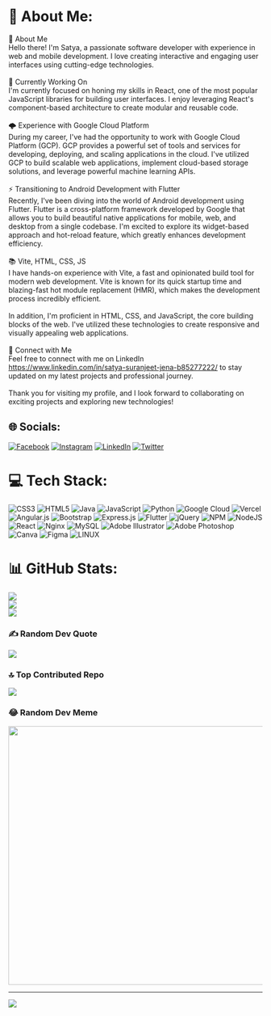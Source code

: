 # 💫 About Me:
👋 About Me<br>Hello there! I'm Satya, a passionate software developer with experience in web and mobile development. I love creating interactive and engaging user interfaces using cutting-edge technologies.<br><br>🚀 Currently Working On<br>I'm currently focused on honing my skills in React, one of the most popular JavaScript libraries for building user interfaces. I enjoy leveraging React's component-based architecture to create modular and reusable code.<br><br>🌩️ Experience with Google Cloud Platform<br>During my career, I've had the opportunity to work with Google Cloud Platform (GCP). GCP provides a powerful set of tools and services for developing, deploying, and scaling applications in the cloud. I've utilized GCP to build scalable web applications, implement cloud-based storage solutions, and leverage powerful machine learning APIs.<br><br>⚡ Transitioning to Android Development with Flutter<br>Recently, I've been diving into the world of Android development using Flutter. Flutter is a cross-platform framework developed by Google that allows you to build beautiful native applications for mobile, web, and desktop from a single codebase. I'm excited to explore its widget-based approach and hot-reload feature, which greatly enhances development efficiency.<br><br>📚 Vite, HTML, CSS, JS<br>I have hands-on experience with Vite, a fast and opinionated build tool for modern web development. Vite is known for its quick startup time and blazing-fast hot module replacement (HMR), which makes the development process incredibly efficient.<br><br>In addition, I'm proficient in HTML, CSS, and JavaScript, the core building blocks of the web. I've utilized these technologies to create responsive and visually appealing web applications.<br><br>🔗 Connect with Me<br>Feel free to connect with me on LinkedIn https://www.linkedin.com/in/satya-suranjeet-jena-b85277222/ to stay updated on my latest projects and professional journey.<br><br>Thank you for visiting my profile, and I look forward to collaborating on exciting projects and exploring new technologies!


## 🌐 Socials:
[![Facebook](https://img.shields.io/badge/Facebook-%231877F2.svg?logo=Facebook&logoColor=white)](https://facebook.com/https://www.facebook.com/rock.satya.1447) [![Instagram](https://img.shields.io/badge/Instagram-%23E4405F.svg?logo=Instagram&logoColor=white)](https://instagram.com/https://www.instagram.com/satyasuranjeet/) [![LinkedIn](https://img.shields.io/badge/LinkedIn-%230077B5.svg?logo=linkedin&logoColor=white)](https://linkedin.com/in/https://www.linkedin.com/in/satyasuranjeet-jena-b85277222/) [![Twitter](https://img.shields.io/badge/Twitter-%231DA1F2.svg?logo=Twitter&logoColor=white)](https://twitter.com/satyasurnjeet) 

# 💻 Tech Stack:
![CSS3](https://img.shields.io/badge/css3-%231572B6.svg?style=for-the-badge&logo=css3&logoColor=white) ![HTML5](https://img.shields.io/badge/html5-%23E34F26.svg?style=for-the-badge&logo=html5&logoColor=white) ![Java](https://img.shields.io/badge/java-%23ED8B00.svg?style=for-the-badge&logo=java&logoColor=white) ![JavaScript](https://img.shields.io/badge/javascript-%23323330.svg?style=for-the-badge&logo=javascript&logoColor=%23F7DF1E) ![Python](https://img.shields.io/badge/python-3670A0?style=for-the-badge&logo=python&logoColor=ffdd54) ![Google Cloud](https://img.shields.io/badge/Google%20Cloud-%234285F4.svg?style=for-the-badge&logo=google-cloud&logoColor=white) ![Vercel](https://img.shields.io/badge/vercel-%23000000.svg?style=for-the-badge&logo=vercel&logoColor=white) ![Angular.js](https://img.shields.io/badge/angular.js-%23E23237.svg?style=for-the-badge&logo=angularjs&logoColor=white) ![Bootstrap](https://img.shields.io/badge/bootstrap-%23563D7C.svg?style=for-the-badge&logo=bootstrap&logoColor=white) ![Express.js](https://img.shields.io/badge/express.js-%23404d59.svg?style=for-the-badge&logo=express&logoColor=%2361DAFB) ![Flutter](https://img.shields.io/badge/Flutter-%2302569B.svg?style=for-the-badge&logo=Flutter&logoColor=white) ![jQuery](https://img.shields.io/badge/jquery-%230769AD.svg?style=for-the-badge&logo=jquery&logoColor=white) ![NPM](https://img.shields.io/badge/NPM-%23000000.svg?style=for-the-badge&logo=npm&logoColor=white) ![NodeJS](https://img.shields.io/badge/node.js-6DA55F?style=for-the-badge&logo=node.js&logoColor=white) ![React](https://img.shields.io/badge/react-%2320232a.svg?style=for-the-badge&logo=react&logoColor=%2361DAFB) ![Nginx](https://img.shields.io/badge/nginx-%23009639.svg?style=for-the-badge&logo=nginx&logoColor=white) ![MySQL](https://img.shields.io/badge/mysql-%2300f.svg?style=for-the-badge&logo=mysql&logoColor=white) ![Adobe Illustrator](https://img.shields.io/badge/adobeillustrator-%23FF9A00.svg?style=for-the-badge&logo=adobeillustrator&logoColor=white) ![Adobe Photoshop](https://img.shields.io/badge/adobephotoshop-%2331A8FF.svg?style=for-the-badge&logo=adobephotoshop&logoColor=white) ![Canva](https://img.shields.io/badge/Canva-%2300C4CC.svg?style=for-the-badge&logo=Canva&logoColor=white) 	![Figma](https://img.shields.io/badge/figma-%23F24E1E.svg?style=for-the-badge&logo=figma&logoColor=white) ![LINUX](https://img.shields.io/badge/Linux-FCC624?style=for-the-badge&logo=linux&logoColor=black)
# 📊 GitHub Stats:
![](https://github-readme-stats.vercel.app/api?username=satyasuranjeet&theme=dark&hide_border=false&include_all_commits=false&count_private=false)<br/>
![](https://github-readme-streak-stats.herokuapp.com/?user=satyasuranjeet&theme=dark&hide_border=false)<br/>
![](https://github-readme-stats.vercel.app/api/top-langs/?username=satyasuranjeet&theme=dark&hide_border=false&include_all_commits=false&count_private=false&layout=compact)

### ✍️ Random Dev Quote
![](https://quotes-github-readme.vercel.app/api?type=horizontal&theme=tokyonight)

### 🔝 Top Contributed Repo
![](https://github-contributor-stats.vercel.app/api?username=satyasuranjeet&limit=5&theme=dark&combine_all_yearly_contributions=true)

### 😂 Random Dev Meme
<img src="https://rm.up.railway.app/" width="512px"/>

---
[![](https://visitcount.itsvg.in/api?id=satyasuranjeet&icon=0&color=0)](https://visitcount.itsvg.in)

<!-- Proudly created with GPRM ( https://gprm.itsvg.in ) -->
